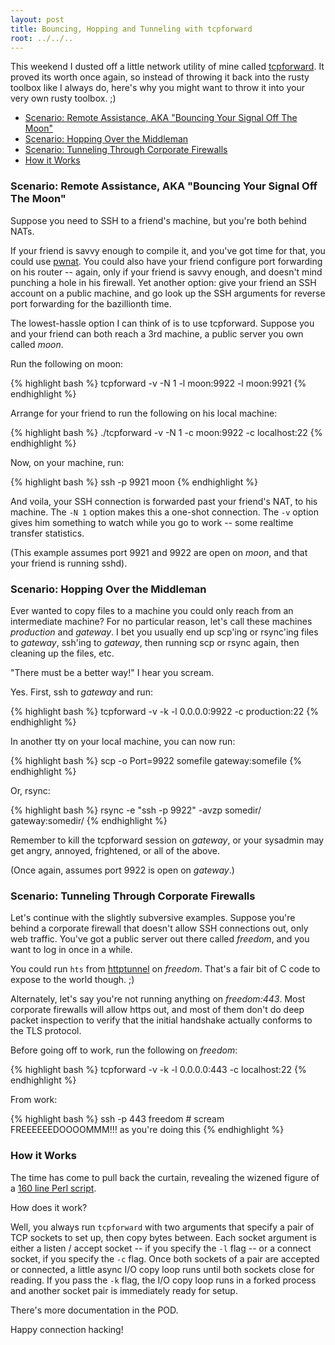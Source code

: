 ```yaml
---
layout: post
title: Bouncing, Hopping and Tunneling with tcpforward
root: ../../..
---
```


This weekend I dusted off a little network utility of mine called [tcpforward](https://github.com/acg/tcpforward). It proved its worth once again, so instead of throwing it back into the rusty toolbox like I always do, here's why you might want to throw it into your very own rusty toolbox. ;)

<ul class="toc">
  <li><a href="#bouncing">Scenario: Remote Assistance, AKA "Bouncing Your Signal Off The Moon"</a></li>
  <li><a href="#hopping">Scenario: Hopping Over the Middleman</a></li>
  <li><a href="#tunneling">Scenario: Tunneling Through Corporate Firewalls </a></li>
  <li><a href="#how-it-works">How it Works</a></li>
</ul>

<span id="bouncing"></span> 
### Scenario: Remote Assistance, AKA "Bouncing Your Signal Off The Moon" ###

Suppose you need to SSH to a friend's machine, but you're both behind NATs.

If your friend is savvy enough to compile it, and you've got time for that, you could use [pwnat](http://samy.pl/pwnat/). You could also have your friend configure port forwarding on his router -- again, only if your friend is savvy enough, and doesn't mind punching a hole in his firewall. Yet another option: give your friend an SSH account on a public machine, and go look up the SSH arguments for reverse port forwarding for the bazillionth time.

The lowest-hassle option I can think of is to use tcpforward. Suppose you and your friend can both reach a 3rd machine, a public server you own called *moon*.

Run the following on moon:

{% highlight bash %}
tcpforward -v -N 1 -l moon:9922 -l moon:9921
{% endhighlight %}

Arrange for your friend to run the following on his local machine:

{% highlight bash %}
./tcpforward -v -N 1 -c moon:9922 -c localhost:22
{% endhighlight %}

Now, on your machine, run:

{% highlight bash %}
ssh -p 9921 moon
{% endhighlight %}

And voila, your SSH connection is forwarded past your friend's NAT, to his machine. The <code>-N 1</code> option makes this a one-shot connection. The <code>-v</code> option gives him something to watch while you go to work -- some realtime transfer statistics.

(This example assumes port 9921 and 9922 are open on *moon*, and that your friend is running sshd).

<span id="hopping"></span> 
### Scenario: Hopping Over the Middleman ###

Ever wanted to copy files to a machine you could only reach from an intermediate machine? For no particular reason, let's call these machines *production* and *gateway*. I bet you usually end up scp'ing or rsync'ing files to *gateway*, ssh'ing to *gateway*, then running scp or rsync again, then cleaning up the files, etc.

"There must be a better way!" I hear you scream.

Yes. First, ssh to *gateway* and run:

{% highlight bash %}
tcpforward -v -k -l 0.0.0.0:9922 -c production:22
{% endhighlight %}

In another tty on your local machine, you can now run:

{% highlight bash %}
scp -o Port=9922 somefile gateway:somefile
{% endhighlight %}

Or, rsync:

{% highlight bash %}
rsync -e "ssh -p 9922" -avzp somedir/ gateway:somedir/
{% endhighlight %}

Remember to kill the tcpforward session on *gateway*, or your sysadmin may get angry, annoyed, frightened, or all of the above.

(Once again, assumes port 9922 is open on *gateway*.)

<span id="tunneling"></span> 
### Scenario: Tunneling Through Corporate Firewalls ###

Let's continue with the slightly subversive examples. Suppose you're behind a corporate firewall that doesn't allow SSH connections out, only web traffic. You've got a public server out there called *freedom*, and you want to log in once in a while.

You could run `hts` from [httptunnel](http://www.nocrew.org/software/httptunnel.html) on *freedom*. That's a fair bit of C code to expose to the world though. ;)

Alternately, let's say you're not running anything on *freedom:443*. Most corporate firewalls will allow https out, and most of them don't do deep packet inspection to verify that the initial handshake actually conforms to the TLS protocol.

Before going off to work, run the following on *freedom*:

{% highlight bash %}
tcpforward -v -k -l 0.0.0.0:443 -c localhost:22
{% endhighlight %}

From work:

{% highlight bash %}
ssh -p 443 freedom  # scream FREEEEEEDOOOOMMM!!! as you're doing this
{% endhighlight %}

<span id="how-it-works"></span> 
### How it Works ###

The time has come to pull back the curtain, revealing the wizened figure of a [160 line Perl script](https://github.com/acg/tcpforward/blob/master/tcpforward).

How does it work?

Well, you always run `tcpforward` with two arguments that specify a pair of TCP sockets to set up, then copy bytes between. Each socket argument is either a listen / accept socket -- if you specify the `-l` flag -- or a connect socket, if you specify the `-c` flag. Once both sockets of a pair are accepted or connected, a little async I/O copy loop runs until both sockets close for reading. If you pass the `-k` flag, the I/O copy loop runs in a forked process and another socket pair is immediately ready for setup.

There's more documentation in the POD.

Happy connection hacking!

